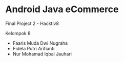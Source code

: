 # Android Java eCommerce

Final Project 2 - Hacktiv8

Kelompok 8
- Faaris Muda Dwi Nugraha
- Fidela Putri Arifianti
- Nur Mohamad Iqbal Jauhari
